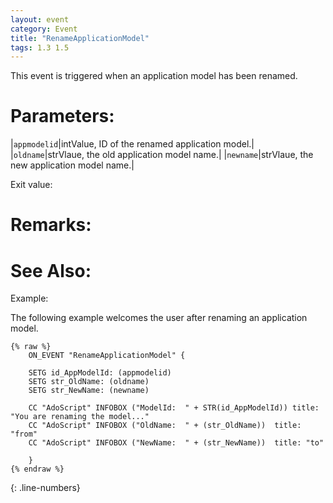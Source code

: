 ```yaml
---
layout: event
category: Event
title: "RenameApplicationModel"
tags: 1.3 1.5
---
```


This event is triggered when an application model has been renamed.  

# Parameters:  

|`appmodelid`|intValue, ID of the renamed application model.|
|`oldname`|strVlaue, the old application model name.|
|`newname`|strVlaue, the new application model name.|

Exit value:



# Remarks:  



# See Also:  



Example:

The following example welcomes the user after renaming an application model.  

```adoscript
{% raw %}
	ON_EVENT "RenameApplicationModel" {

	SETG id_AppModelId: (appmodelid)
	SETG str_OldName: (oldname)
	SETG str_NewName: (newname)
	
	CC "AdoScript" INFOBOX ("ModelId:  " + STR(id_AppModelId)) title: "You are renaming the model..."
	CC "AdoScript" INFOBOX ("OldName:  " + (str_OldName))  title: "from"
	CC "AdoScript" INFOBOX ("NewName:  " + (str_NewName))  title: "to"
	
	}
{% endraw %}
```
{: .line-numbers}
